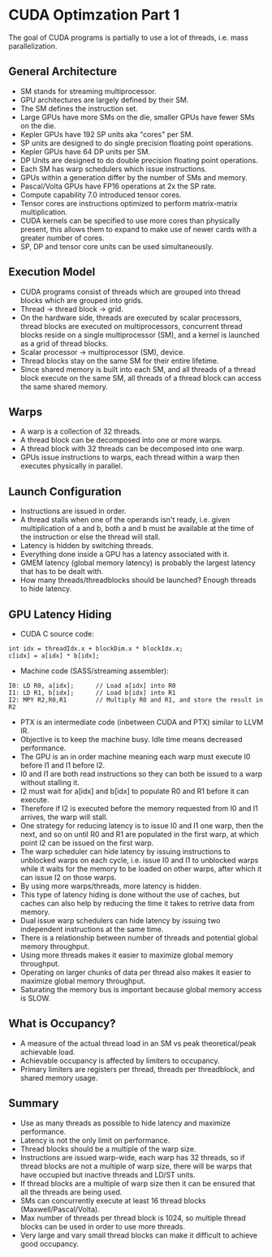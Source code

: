 # CUDA Optimzation Part 1
The goal of CUDA programs is partially to use a lot of threads, i.e. mass parallelization.

## General Architecture
- SM stands for streaming multiprocessor. 
- GPU architectures are largely defined by their SM.
- The SM defines the instruction set.
- Large GPUs have more SMs on the die, smaller GPUs have fewer SMs on the die.
- Kepler GPUs have 192 SP units aka "cores" per SM.
- SP units are designed to do single precision floating point operations.
- Kepler GPUs have 64 DP units per SM.
- DP Units are designed to do double precision floating point operations.
- Each SM has warp schedulers which issue instructions.
- GPUs within a generation differ by the number of SMs and memory.
- Pascal/Volta GPUs have FP16 operations at 2x the SP rate.
- Compute capability 7.0 introduced tensor cores.
- Tensor cores are instructions optimized to perform matrix-matrix multiplication.
- CUDA kernels can be specified to use more cores than physically present, this allows them to expand to make use of newer cards with a greater number of cores.
- SP, DP and tensor core units can be used simultaneously.

## Execution Model
- CUDA programs consist of threads which are grouped into thread blocks which are grouped into grids.
- Thread -> thread block -> grid.
- On the hardware side, threads are executed by scalar processors, thread blocks are executed on multiprocessors, concurrent thread blocks reside on a single multiprocessor (SM), and a kernel is launched as a grid of thread blocks.
- Scalar processor -> multiprocessor (SM), device.
- Thread blocks stay on the same SM for their entire lifetime.
- Since shared memory is built into each SM, and all threads of a thread block execute on the same SM, all threads of a thread block can access the same shared memory.

## Warps
- A warp is a collection of 32 threads.
- A thread block can be decomposed into one or more warps.
- A thread block with 32 threads can be decomposed into one warp.
- GPUs issue instructions to warps, each thread within a warp then executes physically in parallel.

## Launch Configuration
- Instructions are issued in order.
- A thread stalls when one of the operands isn't ready, i.e. given multiplication of a and b, both a and b must be available at the time of the instruction or else the thread will stall.
- Latency is hidden by switching threads.
- Everything done inside a GPU has a latency associated with it.
- GMEM latency (global memory latency) is probably the largest latency that has to be dealt with.
- How many threads/threadblocks should be launched? Enough threads to hide latency.

## GPU Latency Hiding
- CUDA C source code:
```cuda
int idx = threadIdx.x + blockDim.x * blockIdx.x;
c[idx] = a[idx] * b[idx];
```
- Machine code (SASS/streaming assembler):
```
I0: LD R0, a[idx];      // Load a[idx] into R0
I1: LD R1, b[idx];      // Load b[idx] into R1
I2: MPY R2,R0,R1        // Multiply R0 and R1, and store the result in R2
```
- PTX is an intermediate code (inbetween CUDA and PTX) similar to LLVM IR.
- Objective is to keep the machine busy. Idle time means decreased performance.
- The GPU is an in order machine meaning each warp must execute I0 before I1 and I1 before I2.
- I0 and I1 are both read instructions so they can both be issued to a warp without stalling it.
- I2 must wait for a[idx] and b[idx] to populate R0 and R1 before it can execute.
- Therefore if I2 is executed before the memory requested from I0 and I1 arrives, the warp will stall.
- One strategy for reducing latency is to issue I0 and I1 one warp, then the next, and so on until R0 and R1 are populated in the first warp, at which point I2 can be issued on the first warp.
- The warp scheduler can hide latency by issuing instructions to unblocked warps on each cycle, i.e. issue I0 and I1 to unblocked warps while it waits for the memory to be loaded on other warps, after which it can issue I2 on those warps.
- By using more warps/threads, more latency is hidden.
- This type of latency hiding is done without the use of caches, but caches can also help by reducing the time it takes to retrive data from memory.
- Dual issue warp schedulers can hide latency by issuing two independent instructions at the same time.
- There is a relationship between number of threads and potential global memory throughput.
- Using more threads makes it easier to maximize global memory throughput.
- Operating on larger chunks of data per thread also makes it easier to maximize global memory throughput.
- Saturating the memory bus is important because global memory access is SLOW.

## What is Occupancy?
- A measure of the actual thread load in an SM vs peak theoretical/peak achievable load.
- Achievable occupancy is affected by limiters to occupancy.
- Primary limiters are registers per thread, threads per threadblock, and shared memory usage.

## Summary
- Use as many threads as possible to hide latency and maximize performance.
- Latency is not the only limit on performance.
- Thread blocks should be a multiple of the warp size.
- Instructions are issued warp-wide, each warp has 32 threads, so if thread blocks are not a multiple of warp size, there will be warps that have occupied but inactive threads and LD/ST units.
- If thread blocks are a multiple of warp size then it can be ensured that all the threads are being used.
- SMs can concurrently execute at least 16 thread blocks (Maxwell/Pascal/Volta).
- Max number of threads per thread block is 1024, so multiple thread blocks can be used in order to use more threads.
- Very large and vary small thread blocks can make it difficult to achieve good occupancy.
